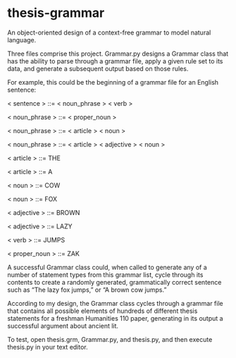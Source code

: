 # thesis-grammar
An object-oriented design of a context-free grammar to model natural language.

Three files comprise this project. Grammar.py designs a Grammar class that has the ability to parse through a grammar file, apply a given rule set to its data, and generate a subsequent output based on those rules.

For example, this could be the beginning of a grammar file for an English sentence:

< sentence > ::= < noun_phrase > < verb >


< noun_phrase > ::= < proper_noun >

< noun_phrase > ::= < article > < noun >

< noun_phrase > ::= < article > < adjective > < noun >

< article > ::= THE

< article > ::= A

< noun > ::= COW

< noun > ::= FOX

< adjective > ::= BROWN

< adjective > ::= LAZY

< verb > ::= JUMPS

< proper_noun > ::= ZAK

A successful Grammar class could, when called to generate any of a number of statement types from this grammar list, cycle through its contents to create a randomly generated, grammatically correct sentence such as “The lazy fox jumps,” or “A brown cow jumps.”

According to my design, the Grammar class cycles through a grammar file that contains all possible elements of hundreds of different thesis statements for a freshman Humanities 110 paper, generating in its output a successful argument about ancient lit.

To test, open thesis.grm, Grammar.py, and thesis.py, and then execute thesis.py in your text editor.

